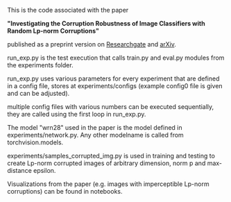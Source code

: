 This is the code associated with the paper 

**"Investigating the Corruption Robustness of Image Classifiers with Random Lp-norm Corruptions"**

published as a preprint version on [Researchgate](https://www.researchgate.net/publication/370617296_Investigating_the_Corruption_Robustness_of_Image_Classifiers_with_Random_Lp-norm_Corruptions) and [arXiv](https://arxiv.org/abs/2305.05400).


run_exp.py is the test execution that calls train.py and eval.py modules from the experiments folder.

run_exp.py uses various parameters for every experiment that are defined in a config file, stores at experiments/configs (example config0 file is given and can be adjusted).

multiple config files with various numbers can be executed sequentially, they are called using the first loop in run_exp.py.

The model "wrn28" used in the paper is the model defined in experiments/network.py. Any other modelname is called from torchvision.models.

experiments/samples_corrupted_img.py is used in training and testing to create Lp-norm corrupted images of arbitrary dimension, norm p and max-distance epsilon.

Visualizations from the paper (e.g. images with imperceptible Lp-norm corruptions) can be found in notebooks.
